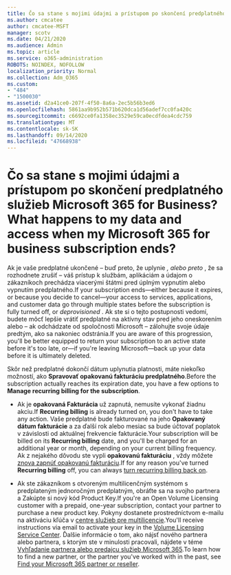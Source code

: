 ```yaml
---
title: Čo sa stane s mojimi údajmi a prístupom po skončení predplatného služieb Microsoft 365 for Business?
ms.author: cmcatee
author: cmcatee-MSFT
manager: scotv
ms.date: 04/21/2020
ms.audience: Admin
ms.topic: article
ms.service: o365-administration
ROBOTS: NOINDEX, NOFOLLOW
localization_priority: Normal
ms.collection: Adm_O365
ms.custom:
- "484"
- "1500030"
ms.assetid: d2a41ce0-207f-4f50-8a6a-2ec5b56b3ed6
ms.openlocfilehash: 5861aa9b952b571b620dca1d56adef7cc0fa420c
ms.sourcegitcommit: c6692ce0fa1358ec3529e59ca0ecdfdea4cdc759
ms.translationtype: MT
ms.contentlocale: sk-SK
ms.lasthandoff: 09/14/2020
ms.locfileid: "47668938"
---
```

# <a name="what-happens-to-my-data-and-access-when-my-microsoft-365-for-business-subscription-ends"></a><span data-ttu-id="70f51-102">Čo sa stane s mojimi údajmi a prístupom po skončení predplatného služieb Microsoft 365 for Business?</span><span class="sxs-lookup"><span data-stu-id="70f51-102">What happens to my data and access when my Microsoft 365 for business subscription ends?</span></span>

<span data-ttu-id="70f51-103">Ak je vaše predplatné ukončené – buď preto, že uplynie  *, alebo preto*  , že sa rozhodnete zrušiť – váš prístup k službám, aplikáciám a údajom o zákazníkoch prechádza viacerými štátmi pred úplným vypnutím alebo vypnutím predplatného.</span><span class="sxs-lookup"><span data-stu-id="70f51-103">If your subscription ends—either because it expires, or because you decide to cancel—your access to services, applications, and customer data go through multiple states before the subscription is fully turned off, or  *deprovisioned*  .</span></span> <span data-ttu-id="70f51-104">Ak ste si o tejto postupnosti vedomí, budete môcť lepšie vrátiť predplatné na aktívny stav pred jeho oneskorením alebo – ak odchádzate od spoločnosti Microsoft – zálohujte svoje údaje predtým, ako sa nakoniec odstránia.</span><span class="sxs-lookup"><span data-stu-id="70f51-104">If you are aware of this progression, you'll be better equipped to return your subscription to an active state before it's too late, or—if you're leaving Microsoft—back up your data before it is ultimately deleted.</span></span>
  
<span data-ttu-id="70f51-105">Skôr než predplatné dokončí dátum uplynutia platnosti, máte niekoľko možností, ako **Spravovať opakovanú fakturáciu predplatného**.</span><span class="sxs-lookup"><span data-stu-id="70f51-105">Before the subscription actually reaches its expiration date, you have a few options to **Manage recurring billing for the subscription**.</span></span>
  
- <span data-ttu-id="70f51-106">Ak je **opakovaná Fakturácia** už zapnutá, nemusíte vykonať žiadnu akciu.</span><span class="sxs-lookup"><span data-stu-id="70f51-106">If **Recurring billing** is already turned on, you don't have to take any action.</span></span> <span data-ttu-id="70f51-107">Vaše predplatné bude fakturované na jeho **Opakovaný dátum fakturácie** a za ďalší rok alebo mesiac sa bude účtovať poplatok v závislosti od aktuálnej frekvencie fakturácie.</span><span class="sxs-lookup"><span data-stu-id="70f51-107">Your subscription will be billed on its **Recurring billing** date, and you'll be charged for an additional year or month, depending on your current billing frequency.</span></span> <span data-ttu-id="70f51-108">Ak z nejakého dôvodu ste vypli **opakovanú fakturáciu** , vždy môžete [znova zapnúť opakovanú fakturáciu](https://docs.microsoft.com/microsoft-365/commerce/subscriptions/renew-your-subscription#turn-recurring-billing-off-or-on).</span><span class="sxs-lookup"><span data-stu-id="70f51-108">If for any reason you've turned **Recurring billing** off, you can always [turn recurring billing back on](https://docs.microsoft.com/microsoft-365/commerce/subscriptions/renew-your-subscription#turn-recurring-billing-off-or-on).</span></span>

- <span data-ttu-id="70f51-109">Ak ste zákazníkom s otvoreným multilicenčným systémom s predplateným jednoročným predplatným, obráťte sa na svojho partnera a Zakúpte si nový kód Product Key.</span><span class="sxs-lookup"><span data-stu-id="70f51-109">If you're an Open Volume Licensing customer with a prepaid, one-year subscription, contact your partner to purchase a new product key.</span></span> <span data-ttu-id="70f51-110">Pokyny dostanete prostredníctvom e-mailu na aktiváciu kľúča v [centre služieb pre multilicencie](https://go.microsoft.com/fwlink/p/?LinkID=282016).</span><span class="sxs-lookup"><span data-stu-id="70f51-110">You'll receive instructions via email to activate your key in the [Volume Licensing Service Center](https://go.microsoft.com/fwlink/p/?LinkID=282016).</span></span> <span data-ttu-id="70f51-111">Ďalšie informácie o tom, ako nájsť nového partnera alebo partnera, s ktorým ste v minulosti pracovali, nájdete v téme [Vyhľadanie partnera alebo predajcu služieb Microsoft 365](https://docs.microsoft.com/microsoft-365/admin/manage/find-your-partner-or-reseller).</span><span class="sxs-lookup"><span data-stu-id="70f51-111">To learn how to find a new partner, or the partner you've worked with in the past, see [Find your Microsoft 365 partner or reseller](https://docs.microsoft.com/microsoft-365/admin/manage/find-your-partner-or-reseller).</span></span>